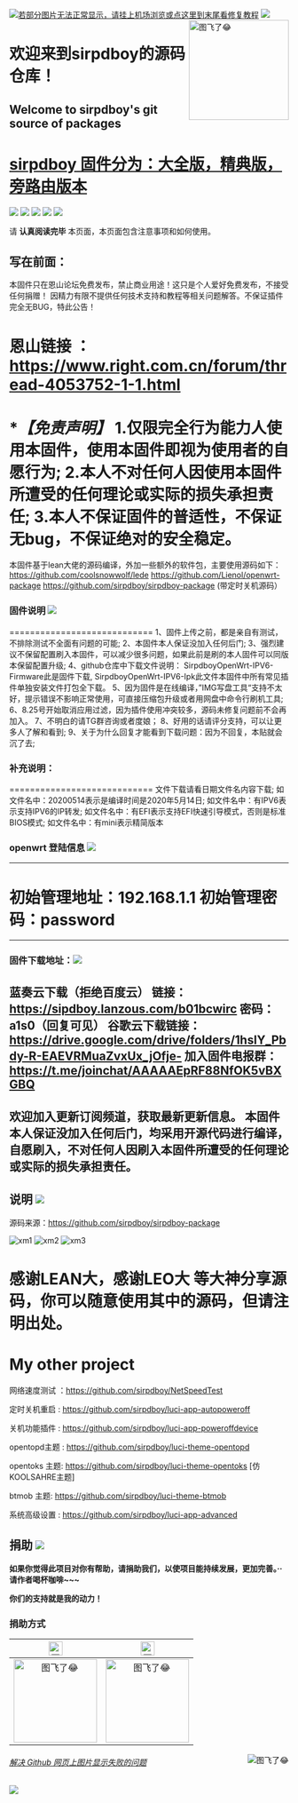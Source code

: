 [![若部分图片无法正常显示，请挂上机场浏览或点这里到末尾看修复教程](https://visitor-badge.glitch.me/badge?page_id=sirpdboy-visitor-badge)](#解决-github-网页上图片显示失败的问题) [![](https://img.shields.io/badge/TG群-点击加入-FFFFFF.svg)](https://t.me/joinchat/AAAAAEpRF88NfOK5vBXGBQ)
<a href="#readme">
    <img src="https://img.vim-cn.com/69/df015dc73fc71da07c3264766e8032ac042fed.png" alt="图飞了😂" title="opentopd" align="right" height="180" />
</a>

欢迎来到sirpdboy的源码仓库！
=
Welcome to sirpdboy's  git source of packages
-
[sirpdboy  固件分为：大全版，精典版，旁路由版本](https://github.com/sirpdboy/openwrt18.06/)
==========================================

[![](https://img.shields.io/badge/-目录:-696969.svg)](#readme) [![](https://img.shields.io/badge/-固件说明-F5F5F5.svg)](#固件说明-) [![](https://img.shields.io/badge/-登陆信息-F5F5F5.svg)](#登陆信息-) [![](https://img.shields.io/badge/-固件下载-F5F5F5.svg)](#固件下载-) [![](https://img.shields.io/badge/-捐助-F5F5F5.svg)](#捐助-) 

请 **认真阅读完毕** 本页面，本页面包含注意事项和如何使用。

## 写在前面：
本固件只在恩山论坛免费发布，禁止商业用途！这只是个人爱好免费发布，不接受任何捐赠！
因精力有限不提供任何技术支持和教程等相关问题解答。不保证插件完全无BUG，特此公告！

恩山链接 ：https://www.right.com.cn/forum/thread-4053752-1-1.html
============================
**【免责声明】*
1.仅限完全行为能力人使用本固件，使用本固件即视为使用者的自愿行为;
2.本人不对任何人因使用本固件所遭受的任何理论或实际的损失承担责任;
3.本人不保证固件的普适性，不保证无bug，不保证绝对的安全稳定。
============================
本固件基于lean大佬的源码编译，外加一些额外的软件包，主要使用源码如下：
https://github.com/coolsnowwolf/lede
https://github.com/Lienol/openwrt-package
https://github.com/sirpdboy/sirpdboy-package (带定时关机源码）

### 固件说明 [![](https://img.shields.io/badge/-固件说明-F5F5F5.svg)](#固件说明-) 
============================
1、固件上传之前，都是亲自有测试，不排除测试不全面有问题的可能;
2、本固件本人保证没加入任何后门;
3、强烈建议不保留配置刷入本固件，可以减少很多问题，如果此前是刷的本人固件可以同版本保留配置升级;
4、github仓库中下载文件说明：     SirpdboyOpenWrt-IPV6-Firmware此是固件下载,
     SirpdboyOpenWrt-IPV6-Ipk此文件本固件中所有常见插件单独安装文件打包全下载。
5、因为固件是在线编译，”IMG写盘工具“支持不太好，提示错误不影响正常使用，可直接压缩包升级或者用网盘中命令行刷机工具;
6、8.25号开始取消应用过滤，因为插件使用冲突较多，源码未修复问题前不会再加入。
7、不明白的请TG群咨询或者度娘；
8、好用的话请评分支持，可以让更多人了解和看到;
9、关于为什么回复才能看到下载问题：因为不回复，本贴就会沉了去;

### 补充说明：
============================
文件下载请看日期文件名内容下载;
如文件名中：20200514表示是编译时间是2020年5月14日;
如文件名中：有IPV6表示支持IPV6的IP转发;
如文件名中：有EFI表示支持EFI快速引导模式，否则是标准BIOS模式;
如文件名中：有mini表示精简版本
 
### openwrt 登陆信息 [![](https://img.shields.io/badge/-登陆信息-F5F5F5.svg)](#登陆信息-)
---------------------------------------------------------------------------------------  

初始管理地址：192.168.1.1       初始管理密码：password   
=
---------------------------------------------------------------------------------------
### 固件下载地址：[![](https://img.shields.io/badge/-固件下载-F5F5F5.svg)](#固件下载-)

蓝奏云下载（拒绝百度云）
链接：https://sipdboy.lanzous.com/b01bcwirc  密码：a1s0（回复可见）
谷歌云下载链接：https://drive.google.com/drive/folders/1hslY_Pbdy-R-EAEVRMuaZvxUx_jOfje-
加入固件电报群：https://t.me/joinchat/AAAAAEpRF88NfOK5vBXGBQ
--------------------------------------------------------------
欢迎加入更新订阅频道，获取最新更新信息。 本固件本人保证没加入任何后门，均采用开源代码进行编译，自愿刷入，不对任何人因刷入本固件所遭受的任何理论或实际的损失承担责任。
---------------------------------------------------------------------------------------------------------------------------------


## 说明 [![](https://img.shields.io/badge/-说明-F5F5F5.svg)](#说明-)

源码来源：https://github.com/sirpdboy/sirpdboy-package

![xm1](doc/登陆页面.jpg)
![xm2](doc/实时监控.jpg)
![xm3](doc/手机画面.jpg)

感谢LEAN大，感谢LEO大 等大神分享源码，你可以随意使用其中的源码，但请注明出处。
============================


# My other project
网络速度测试 ：https://github.com/sirpdboy/NetSpeedTest

定时关机重启 : https://github.com/sirpdboy/luci-app-autopoweroff

关机功能插件 : https://github.com/sirpdboy/luci-app-poweroffdevice

opentopd主题 : https://github.com/sirpdboy/luci-theme-opentopd

opentoks 主题: https://github.com/sirpdboy/luci-theme-opentoks [仿KOOLSAHRE主题]

btmob 主题: https://github.com/sirpdboy/luci-theme-btmob

系统高级设置 : https://github.com/sirpdboy/luci-app-advanced

## 捐助 [![](https://img.shields.io/badge/-捐助-F5F5F5.svg)](#捐助-) 

**如果你觉得此项目对你有帮助，请捐助我们，以使项目能持续发展，更加完善。··请作者喝杯咖啡~~~**

**你们的支持就是我的动力！**

### 捐助方式

|     <img src="https://img.shields.io/badge/-支付宝-F5F5F5.svg" href="#赞助支持本项目-" height="25" alt="图飞了😂"/>  |  <img src="https://img.shields.io/badge/-微信-F5F5F5.svg" height="25" alt="图飞了😂" href="#赞助支持本项目-"/>  | 
| :-----------------: | :-------------: |
|<img src="https://img.vim-cn.com/fd/8e2793362ac3510094961b04407beec569b2b4.png" width="150" height="150" alt="图飞了😂" href="#赞助支持本项目-"/>|<img src="https://img.vim-cn.com/c7/675730a88accebf37a97d9e84e33529322b6e9.png" width="150" height="150" alt="图飞了😂" href="#赞助支持本项目-"/>|

<a href="#readme">
    <img src="https://img.shields.io/badge/-返回顶部-orange.svg" alt="图飞了😂" title="返回顶部" align="right"/>
</a>

###### [解决 Github 网页上图片显示失败的问题](https://blog.csdn.net/qq_38232598/article/details/91346392)

[![](https://img.shields.io/badge/TG群-点击加入-FFFFFF.svg)](https://t.me/joinchat/AAAAAEpRF88NfOK5vBXGBQ)

